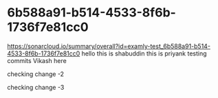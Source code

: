 # 6b588a91-b514-4533-8f6b-1736f7e81cc0
https://sonarcloud.io/summary/overall?id=examly-test_6b588a91-b514-4533-8f6b-1736f7e81cc0
hello this is shabuddin
this is priyank testing commits 
Vikash here 

checking change -2

checking change -3